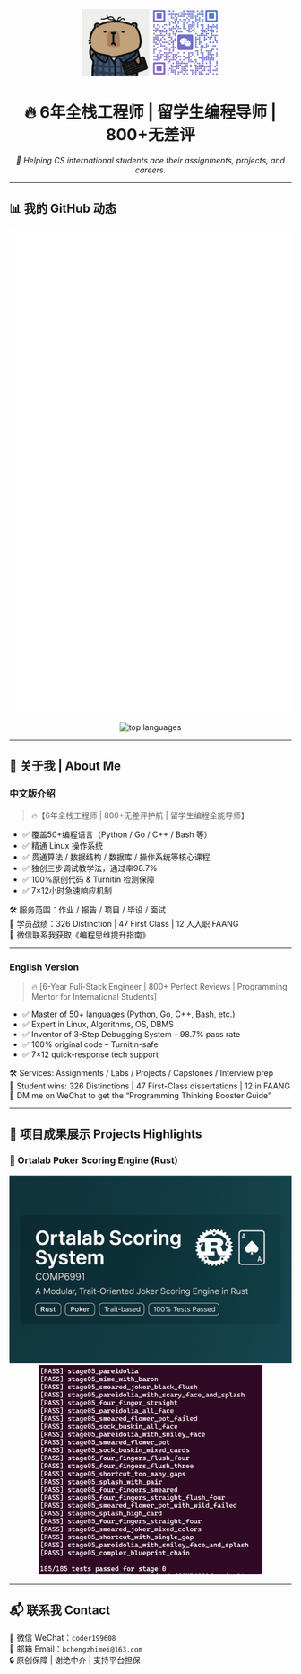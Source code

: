 <!-- GitHub banner / 微信二维码区域 -->
<p align="center">
  <img src="./images/avatar.jpg" width="120" alt="avatar">
  <img src="./images/wechat_qr.png" width="120" alt="WeChat QR" title="扫码加我微信">
</p>

<h1 align="center">🔥 6年全栈工程师 | 留学生编程导师 | 800+无差评</h1>

<p align="center">
  <em>🚀 Helping CS international students ace their assignments, projects, and careers.</em>
</p>

---

## 📊 我的 GitHub 动态

![Metrics](./metrics.svg)

<p align="center">
  <img src="https://github-readme-stats.vercel.app/api/top-langs/?username=your_github_username&layout=compact&theme=tokyonight" alt="top languages" />
</p>

---

## 🧠 关于我 | About Me

### 中文版介绍
> 🔥【6年全栈工程师 | 800+无差评护航 | 留学生编程全能导师】

- ✅ 覆盖50+编程语言（Python / Go / C++ / Bash 等）
- ✅ 精通 Linux 操作系统
- ✅ 贯通算法 / 数据结构 / 数据库 / 操作系统等核心课程
- ✅ 独创三步调试教学法，通过率98.7%
- ✅ 100%原创代码 & Turnitin 检测保障
- ✅ 7×12小时急速响应机制

🛠 服务范围：作业 / 报告 / 项目 / 毕设 / 面试  
🎯 学员战绩：326 Distinction | 47 First Class | 12 人入职 FAANG  
📲 微信联系我获取《编程思维提升指南》

---

### English Version

> 🔥 [6-Year Full-Stack Engineer | 800+ Perfect Reviews | Programming Mentor for International Students]

- ✅ Master of 50+ languages (Python, Go, C++, Bash, etc.)
- ✅ Expert in Linux, Algorithms, OS, DBMS
- ✅ Inventor of 3-Step Debugging System – 98.7% pass rate
- ✅ 100% original code – Turnitin-safe
- ✅ 7×12 quick-response tech support

🛠 Services: Assignments / Labs / Projects / Capstones / Interview prep  
🎯 Student wins: 326 Distinctions | 47 First-Class dissertations | 12 in FAANG  
📲 DM me on WeChat to get the “Programming Thinking Booster Guide”

---

## 🧩 项目成果展示 Projects Highlights

### 🎴 Ortalab Poker Scoring Engine (Rust)
<p align="center">
  <img src="./images/banner.png" width="600" alt="Ortalab Scoring Engine Banner" />
  <br />
  <img src="./images/screenshot.png" width="400" alt="All tests passed screenshot" />
</p>

---

## 📬 联系我 Contact

📍 微信 WeChat：`coder199608`  
📧 邮箱 Email：`bchengzhimei@163.com`  
🔒 原创保障 | 谢绝中介 | 支持平台担保
